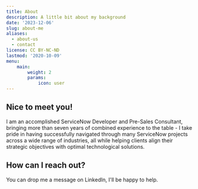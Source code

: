 ```yaml
---
title: About
description: A little bit about my background
date: '2023-12-06'
slug: about-me
aliases:
  - about-us
  - contact
license: CC BY-NC-ND
lastmod: '2020-10-09'
menu:
    main: 
        weight: 2
        params:
            icon: user
---
```


## Nice to meet you!

I am an accomplished ServiceNow Developer and Pre-Sales Consultant, bringing more than seven years of combined experience to the table - I take pride in having successfully navigated through many ServiceNow projects across a wide range of industries, all while helping clients align their strategic objectives with optimal technological solutions.

## How can I reach out?

You can drop me a message on LinkedIn, I'll be happy to help.
